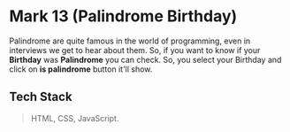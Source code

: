 # Mark 13 (Palindrome Birthday)
Palindrome are quite famous in the world of programming, even in interviews we get to hear about them. So, if you want to know if your **Birthday** was **Palindrome** you can check.
So, you select your Birthday and click on **is palindrome** button it'll show.

## Tech Stack
> HTML, CSS, JavaScript.
